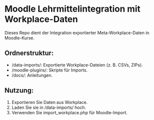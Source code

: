 # Moodle Lehrmittelintegration mit Workplace-Daten

Dieses Repo dient der Integration exportierter Meta-Workplace-Daten in Moodle-Kurse.

## Ordnerstruktur:
- /data-imports/: Exportierte Workplace-Dateien (z. B. CSVs, ZIPs).
- /moodle-plugins/: Skripte für Imports.
- /docs/: Anleitungen.

## Nutzung:
1. Exportieren Sie Daten aus Workplace.
2. Laden Sie sie in /data-imports/ hoch.
3. Verwenden Sie import_workplace.php für Moodle-Import.
